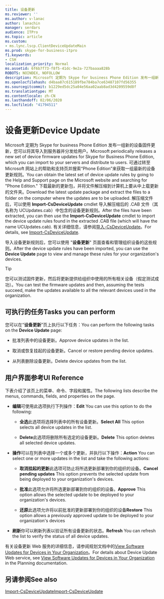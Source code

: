 ```yaml
---
title: 设备更新
ms.reviewer: ''
ms.author: v-lanac
author: lanachin
manager: serdars
audience: ITPro
ms.topic: article
ms.custom:
- ms.lync.lscp.ClientDeviceUpdateMain
ms.prod: skype-for-business-itpro
f1.keywords:
- CSH
localization_priority: Normal
ms.assetid: 6f6b7f73-f8f5-41dc-9e2a-727baaaa828b
ROBOTS: NOINDEX, NOFOLLOW
description: Microsoft 定期为 Skype for business Phone Edition 发布一组新的设备固件更新，您可以将其导入到服务器并分发给用户。 通过转到 Microsoft 网站上的 "帮助和支持" 页面并搜索 forPhone 版本，你可以获取最新的设备更新规则集。下载最新的更新程序包，并将文件解压缩到要上载更新的计算机上的某个文件夹中。 解压缩文件后，可以使用 Import-CsDeviceUpdate cmdlet 导入解压缩后的 .CAB 文件（其名称为 UCUpdates.cab）中包含的设备更新规则。 有关详细信息，请参阅导入-CsDeviceUpdate。
ms.openlocfilehash: d4baa87c615189fbe784ba7ce63487107fd56355
ms.sourcegitcommit: b1229ed5dc25a04e56aa02aab8ad3d4209559d8f
ms.translationtype: MT
ms.contentlocale: zh-CN
ms.lasthandoff: 02/06/2020
ms.locfileid: "41794511"
---
```

# <a name="device-update"></a><span data-ttu-id="1a5ca-106">设备更新</span><span class="sxs-lookup"><span data-stu-id="1a5ca-106">Device Update</span></span>

<span data-ttu-id="1a5ca-107">Microsoft 定期为 Skype for business Phone Edition 发布一组新的设备固件更新，您可以将其导入到服务器并分发给用户。</span><span class="sxs-lookup"><span data-stu-id="1a5ca-107">Microsoft periodically releases a new set of device firmware updates for Skype for Business Phone Edition, which you can import to your servers and distribute to users.</span></span> <span data-ttu-id="1a5ca-108">可通过转至 Microsoft 网站上的帮助和支持页并搜索“Phone Edition”来获取一组最新的设备更新规则。</span><span class="sxs-lookup"><span data-stu-id="1a5ca-108">You can obtain the latest set of device update rules by going to the Help and Support page on the Microsoft website and searching for "Phone Edition."</span></span> <span data-ttu-id="1a5ca-109">下载最新的更新包，并将文件解压缩到计算机上要从中上载更新的文件夹。</span><span class="sxs-lookup"><span data-stu-id="1a5ca-109">Download the latest update package and extract the files to a folder on the computer where the updates are to be uploaded.</span></span> <span data-ttu-id="1a5ca-110">解压缩文件后，可以使用 **Import-CsDeviceUpdate** cmdlet 导入解压缩后的 .CAB 文件（其名称为 UCUpdates.cab）中包含的设备更新规则。</span><span class="sxs-lookup"><span data-stu-id="1a5ca-110">After the files have been extracted, you can then use the **Import-CsDeviceUpdate** cmdlet to import the device update rules found in the extracted .CAB file (which will have the name UCUpdates.cab).</span></span> <span data-ttu-id="1a5ca-111">有关详细信息，请参阅[导入-CsDeviceUpdate](https://docs.microsoft.com/powershell/module/skype/import-csdeviceupdate?view=skype-ps)。</span><span class="sxs-lookup"><span data-stu-id="1a5ca-111">For details, see [Import-CsDeviceUpdate](https://docs.microsoft.com/powershell/module/skype/import-csdeviceupdate?view=skype-ps).</span></span>

<span data-ttu-id="1a5ca-112">导入设备更新规则后，您可以使用 "**设备更新**" 页面查看和管理组织设备的这些规则。</span><span class="sxs-lookup"><span data-stu-id="1a5ca-112">After the device update rules have been imported, you can use the **Device Update** page to view and manage these rules for your organization's devices.</span></span>

> [!TIP]
> <span data-ttu-id="1a5ca-113">您可以测试固件更新，然后将更新提供给组织中使用的所有相关设备（假定测试成功）。</span><span class="sxs-lookup"><span data-stu-id="1a5ca-113">You can test the firmware updates and then, assuming the tests succeed, make the updates available to all the relevant devices used in the organization.</span></span>

## <a name="tasks-you-can-perform"></a><span data-ttu-id="1a5ca-114">可执行的任务</span><span class="sxs-lookup"><span data-stu-id="1a5ca-114">Tasks you can perform</span></span>

<span data-ttu-id="1a5ca-115">您可以在“**设备更新**”页上执行以下任务：</span><span class="sxs-lookup"><span data-stu-id="1a5ca-115">You can perform the following tasks on the **Device Update** page:</span></span>

- <span data-ttu-id="1a5ca-116">批准列表中的设备更新。</span><span class="sxs-lookup"><span data-stu-id="1a5ca-116">Approve device updates in the list.</span></span>

- <span data-ttu-id="1a5ca-117">取消或恢复挂起的设备更新。</span><span class="sxs-lookup"><span data-stu-id="1a5ca-117">Cancel or restore pending device updates.</span></span>

- <span data-ttu-id="1a5ca-118">从列表删除设备更新。</span><span class="sxs-lookup"><span data-stu-id="1a5ca-118">Delete device updates from the list.</span></span>

## <a name="ui-reference"></a><span data-ttu-id="1a5ca-119">用户界面参考</span><span class="sxs-lookup"><span data-stu-id="1a5ca-119">UI Reference</span></span>

<span data-ttu-id="1a5ca-120">下表介绍了该页上的菜单、命令、字段和属性。</span><span class="sxs-lookup"><span data-stu-id="1a5ca-120">The following lists describe the menus, commands, fields, and properties on the page.</span></span>

- <span data-ttu-id="1a5ca-121">**编辑**可使用此选项执行下列操作：</span><span class="sxs-lookup"><span data-stu-id="1a5ca-121">**Edit** You can use this option to do the following:</span></span>

  - <span data-ttu-id="1a5ca-122">**全选**此选项将选择列表中的所有设备更新。</span><span class="sxs-lookup"><span data-stu-id="1a5ca-122">**Select All** This option selects all device updates in the list.</span></span>

  - <span data-ttu-id="1a5ca-123">**Delete**此选项将删除所有选定的设备更新。</span><span class="sxs-lookup"><span data-stu-id="1a5ca-123">**Delete** This option deletes all selected device updates.</span></span>

- <span data-ttu-id="1a5ca-124">**操作**可以在列表中选择一个或多个更新，并执行以下操作：</span><span class="sxs-lookup"><span data-stu-id="1a5ca-124">**Action** You can select one or more updates in the list and take the following actions:</span></span>

  - <span data-ttu-id="1a5ca-125">**取消挂起的更新**此选项可防止将所选更新部署到你的组织的设备。</span><span class="sxs-lookup"><span data-stu-id="1a5ca-125">**Cancel pending updates** This option prevents the selected update from being deployed to your organization's devices.</span></span>

  - <span data-ttu-id="1a5ca-126">**批准**此选项允许将所选更新部署到你的组织的设备。</span><span class="sxs-lookup"><span data-stu-id="1a5ca-126">**Approve** This option allows the selected update to be deployed to your organization's devices.</span></span>

  - <span data-ttu-id="1a5ca-127">**还原**此选项允许将以前批准的更新部署到你的组织的设备</span><span class="sxs-lookup"><span data-stu-id="1a5ca-127">**Restore** This option allows a previously approved update to be deployed to your organization's devices</span></span>

- <span data-ttu-id="1a5ca-128">**刷新**你可以刷新列表以验证所有设备更新的状态。</span><span class="sxs-lookup"><span data-stu-id="1a5ca-128">**Refresh** You can refresh the list to verify the status of all device updates.</span></span>

<span data-ttu-id="1a5ca-129">有关设备更新 Web 服务的详细信息，请参阅规划文档中的[View Software Updates for Devices in Your Organization](https://technet.microsoft.com/library/d2cca12b-ed43-4e1f-90ab-d14bca8b482c.aspx)。</span><span class="sxs-lookup"><span data-stu-id="1a5ca-129">For details about Device Update Web service, see [View Software Updates for Devices in Your Organization](https://technet.microsoft.com/library/d2cca12b-ed43-4e1f-90ab-d14bca8b482c.aspx) in the Planning documentation.</span></span>
## <a name="see-also"></a><span data-ttu-id="1a5ca-130">另请参阅</span><span class="sxs-lookup"><span data-stu-id="1a5ca-130">See also</span></span>

[<span data-ttu-id="1a5ca-131">Import-CsDeviceUpdate</span><span class="sxs-lookup"><span data-stu-id="1a5ca-131">Import-CsDeviceUpdate</span></span>](https://docs.microsoft.com/powershell/module/skype/import-csdeviceupdate?view=skype-ps)
